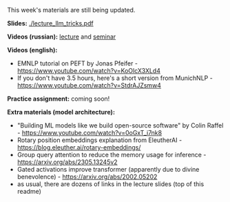 This week's materials are still being updated.

__Slides:__ [./lecture_llm_tricks.pdf](./lecture_llm_tricks.pdf)

__Videos (russian):__ [lecture](https://disk.yandex.ru/i/vwudqAlP2gKO-Q) and [seminar](https://disk.yandex.ru/d/L1vjSeaqQfDugw)

__Videos (english):__
- EMNLP tutorial on PEFT by Jonas Pfeifer - https://www.youtube.com/watch?v=KoOlcX3XLd4
- If you don't have 3.5 hours, here's a short version from MunichNLP - https://www.youtube.com/watch?v=StdrAJZsmw4



__Practice assignment:__ coming soon!




__Extra materials (model architecture):__
- "Building ML models like we build open-source software" by Colin Raffel - https://www.youtube.com/watch?v=0oGxT_i7nk8
- Rotary position embeddings explanation from EleutherAI - https://blog.eleuther.ai/rotary-embeddings/
- Group query attention to reduce the memory usage for inference - https://arxiv.org/abs/2305.13245v2
- Gated activations improve transformer (apparently due to divine benevolence) - https://arxiv.org/abs/2002.05202
- as usual, there are dozens of links in the lecture slides (top of this readme)
